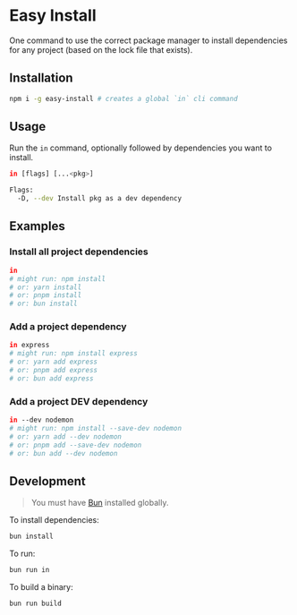 # Easy Install

One command to use the correct package manager to install dependencies for any project (based on the lock file that exists).

## Installation

```bash
npm i -g easy-install # creates a global `in` cli command
```

## Usage

Run the `in` command, optionally followed by dependencies you want to install.

```bash
in [flags] [...<pkg>]
```

```bash
Flags:
  -D, --dev Install pkg as a dev dependency
```

## Examples

### Install all project dependencies

```bash
in
# might run: npm install
# or: yarn install
# or: pnpm install
# or: bun install
```

### Add a project dependency

```bash
in express
# might run: npm install express
# or: yarn add express
# or: pnpm add express
# or: bun add express
```

### Add a project DEV dependency

```bash
in --dev nodemon
# might run: npm install --save-dev nodemon
# or: yarn add --dev nodemon
# or: pnpm add --save-dev nodemon
# or: bun add --dev nodemon
```

## Development

> You must have [Bun](https://bun.sh/docs/installation) installed globally.

To install dependencies:

```bash
bun install
```

To run:

```bash
bun run in
```

To build a binary:

```bash
bun run build
```
